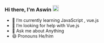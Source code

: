 ### Hi there, I'm Aswin <img width="20px" src="/img/hand.gif" /> 


- 🌱 I’m currently learning  JavaScript , vue.js
- 🤔 I’m looking for help with  Vue.js
- 💬 Ask me about  Anything
- 😄 Pronouns He/him
<!--
- 🔭 I’m currently working on ...
- 👯 I’m looking to collaborate on ...
- 📫 How to reach me: ...
- ⚡ Fun fact: ....
![snake gif](https://github.com/aswinr19/aswinr19/blob/output/github-contribution-grid-snake.svg)

-->



